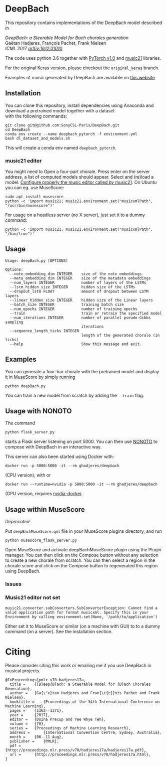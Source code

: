 # DeepBach
This repository contains implementations of the DeepBach model described in

*DeepBach: a Steerable Model for Bach chorales generation*<br/>
Gaëtan Hadjeres, François Pachet, Frank Nielsen<br/>
*ICML 2017 [arXiv:1612.01010](http://proceedings.mlr.press/v70/hadjeres17a.html)*


The code uses python 3.6 together with [PyTorch v1.0](https://pytorch.org/) and
 [music21](http://web.mit.edu/music21/) libraries.

For the original Keras version, please checkout the `original_keras` branch.

Examples of music generated by DeepBach are available on [this website](https://sites.google.com/site/deepbachexamples/)

## Installation

You can clone this repository, install dependencies using Anaconda and download a pretrained 
model together with a dataset  
 with the following commands:
```
git clone git@github.com:SonyCSL-Paris/DeepBach.git
cd DeepBach
conda env create --name deepbach_pytorch -f environment.yml
bash dl_dataset_and_models.sh
```
This will create a conda env named `deepbach_pytorch`.

### music21 editor

You might need to
Open a four-part chorale. Press enter on the server address, a list of computed models should appear. Select and (re)load a model. 
[Configure properly the music editor
 called by music21](http://web.mit.edu/music21/doc/moduleReference/moduleEnvironment.html). On Ubuntu you can eg. use MuseScore:

```shell
sudo apt install musescore
python -c 'import music21; music21.environment.set("musicxmlPath", "/usr/bin/musescore")'
```

For usage on a headless server (no X server), just set it to a dummy command:

```shell
python -c 'import music21; music21.environment.set("musicxmlPath", "/bin/true")'
```

## Usage
```
Usage: deepBach.py [OPTIONS]

Options:
  --note_embedding_dim INTEGER    size of the note embeddings
  --meta_embedding_dim INTEGER    size of the metadata embeddings
  --num_layers INTEGER            number of layers of the LSTMs
  --lstm_hidden_size INTEGER      hidden size of the LSTMs
  --dropout_lstm FLOAT            amount of dropout between LSTM layers
  --linear_hidden_size INTEGER    hidden size of the Linear layers
  --batch_size INTEGER            training batch size
  --num_epochs INTEGER            number of training epochs
  --train                         train or retrain the specified model
  --num_iterations INTEGER        number of parallel pseudo-Gibbs sampling
                                  iterations
  --sequence_length_ticks INTEGER
                                  length of the generated chorale (in ticks)
  --help                          Show this message and exit.
```

## Examples
You can generate a four-bar chorale with the pretrained model and display it in MuseScore  by 
simply running
```
python deepBach.py
```

You can train a new model from scratch by adding the `--train` flag.


## Usage with NONOTO
The command 
```
python flask_server.py
```
starts a Flask server listening on port 5000. You can then use 
[NONOTO](https://github.com/SonyCSLParis/NONOTO) to compose with DeepBach in an interactive way.

This server can also been started using Docker with:
```
docker run -p 5000:5000 -it --rm ghadjeres/deepbach
```
(CPU version), with
or
```
docker run --runtime=nvidia -p 5000:5000 -it --rm ghadjeres/deepbach
```
(GPU version, requires [nvidia-docker](https://github.com/NVIDIA/nvidia-docker).


## Usage within MuseScore
*Deprecated*

Put `deepBachMuseScore.qml` file in your MuseScore plugins directory, and run
```
python musescore_flask_server.py
```
Open MuseScore and activate deepBachMuseScore plugin using the Plugin manager.
You can then click on the Compose button without any selection to create a new chorale from 
scratch. You can then select a region in the chorale score and click on the Compose button to 
regenerated this region using DeepBach.


### Issues

### Music21 editor not set

```
music21.converter.subConverters.SubConverterException: Cannot find a valid application path for format musicxml. Specify this in your Environment by calling environment.set(None, '/path/to/application')
```

Either set it to MuseScore or similar (on a machine with GUI) to to a dummy command (on a server). See the installation section.

# Citing

Please consider citing this work or emailing me if you use DeepBach in musical projects.
```
@InProceedings{pmlr-v70-hadjeres17a,
  title = 	 {{D}eep{B}ach: a Steerable Model for {B}ach Chorales Generation},
  author = 	 {Ga{\"e}tan Hadjeres and Fran{\c{c}}ois Pachet and Frank Nielsen},
  booktitle = 	 {Proceedings of the 34th International Conference on Machine Learning},
  pages = 	 {1362--1371},
  year = 	 {2017},
  editor = 	 {Doina Precup and Yee Whye Teh},
  volume = 	 {70},
  series = 	 {Proceedings of Machine Learning Research},
  address = 	 {International Convention Centre, Sydney, Australia},
  month = 	 {06--11 Aug},
  publisher = 	 {PMLR},
  pdf = 	 {http://proceedings.mlr.press/v70/hadjeres17a/hadjeres17a.pdf},
  url = 	 {http://proceedings.mlr.press/v70/hadjeres17a.html},
}
```
